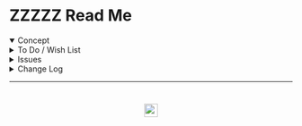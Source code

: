 # ZZZZZ Read Me

<details open>

<summary>Concept</summary>


</details>

<details>

<summary>To Do / Wish List</summary>


</details>

<details>

<summary>Issues</summary>


</details>

<details>

<summary>Change Log</summary>

### XXX

* First commit

</details>

***

# <center title="hello!" ><a href=javascript:window.scrollTo(0,0); style=text-decoration:none; > <img src='https://ladybug.tools/artwork/icons_bugs/ico/spider.ico' height=24 > </a></center>


